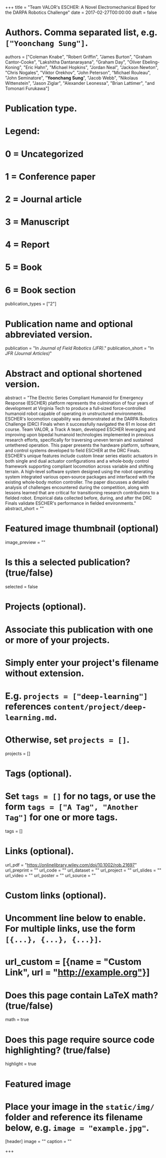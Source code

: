 +++
title = "Team VALOR's ESCHER: A Novel Electromechanical Biped for the DARPA Robotics Challenge"
date = 2017-02-27T00:00:00
draft = false

# Authors. Comma separated list, e.g. `["Yoonchang Sung"]`.
authors = ["Coleman Knabe", "Robert Griffin", "James Burton", "Graham Cantor-Cooke", "Lakshitha Dantanarayana", "Graham Day", "Oliver Ebeling-Koning", "Eric Hahn", "Michael Hopkins", "Jordan Neal", "Jackson Newton", "Chris Nogales", "Viktor Orekhov", "John Peterson", "Michael Rouleau", "John Seminatore", "**Yoonchang Sung**", "Jacob Webb", "Nikolaus Wittenstein", "Jason Ziglar", "Alexander Leonessa", "Brian Lattimer", "and Tomonari Furukawa"]

# Publication type.
# Legend:
# 0 = Uncategorized
# 1 = Conference paper
# 2 = Journal article
# 3 = Manuscript
# 4 = Report
# 5 = Book
# 6 = Book section
publication_types = ["2"]

# Publication name and optional abbreviated version.
publication = "In *Journal of Field Robotics (JFR)*."
publication_short = "In *JFR (Journal Articles)*"

# Abstract and optional shortened version.
abstract = "The Electric Series Compliant Humanoid for Emergency Response (ESCHER) platform represents the culmination of four years of development at Virginia Tech to produce a full‐sized force‐controlled humanoid robot capable of operating in unstructured environments. ESCHER's locomotion capability was demonstrated at the DARPA Robotics Challenge (DRC) Finals when it successfully navigated the 61 m loose dirt course. Team VALOR, a Track A team, developed ESCHER leveraging and improving upon bipedal humanoid technologies implemented in previous research efforts, specifically for traversing uneven terrain and sustained untethered operation. This paper presents the hardware platform, software, and control systems developed to field ESCHER at the DRC Finals. ESCHER's unique features include custom linear series elastic actuators in both single and dual actuator configurations and a whole‐body control framework supporting compliant locomotion across variable and shifting terrain. A high‐level software system designed using the robot operating system integrated various open‐source packages and interfaced with the existing whole‐body motion controller. The paper discusses a detailed analysis of challenges encountered during the competition, along with lessons learned that are critical for transitioning research contributions to a fielded robot. Empirical data collected before, during, and after the DRC Finals validate ESCHER's performance in fielded environments."
abstract_short = ""

# Featured image thumbnail (optional)
image_preview = ""

# Is this a selected publication? (true/false)
selected = false

# Projects (optional).
#   Associate this publication with one or more of your projects.
#   Simply enter your project's filename without extension.
#   E.g. `projects = ["deep-learning"]` references `content/project/deep-learning.md`.
#   Otherwise, set `projects = []`.
projects = []

# Tags (optional).
#   Set `tags = []` for no tags, or use the form `tags = ["A Tag", "Another Tag"]` for one or more tags.
tags = []

# Links (optional).
url_pdf = "https://onlinelibrary.wiley.com/doi/10.1002/rob.21697"
url_preprint = ""
url_code = ""
url_dataset = ""
url_project = ""
url_slides = ""
url_video = ""
url_poster = ""
url_source = ""

# Custom links (optional).
#   Uncomment line below to enable. For multiple links, use the form `[{...}, {...}, {...}]`.
# url_custom = [{name = "Custom Link", url = "http://example.org"}]

# Does this page contain LaTeX math? (true/false)
math = true

# Does this page require source code highlighting? (true/false)
highlight = true

# Featured image
# Place your image in the `static/img/` folder and reference its filename below, e.g. `image = "example.jpg"`.
[header]
image = ""
caption = ""

+++

